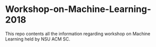 # Workshop-on-Machine-Learning-2018
This repo contents all the information regarding workshop on Machine Learning held by NSU ACM SC. 
